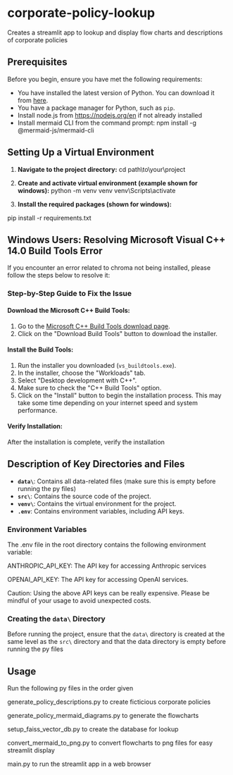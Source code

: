 # corporate-policy-lookup
Creates a streamlit app to lookup and display flow charts and descriptions of corporate policies

## Prerequisites

Before you begin, ensure you have met the following requirements:

- You have installed the latest version of Python. You can download it from [here](https://www.python.org/downloads/).
- You have a package manager for Python, such as `pip`.
- Install node.js from https://nodejs.org/en if not already installed
- Install mermaid CLI from the command prompt: npm install -g @mermaid-js/mermaid-cli

## Setting Up a Virtual Environment

1. **Navigate to the project directory:**
cd path\to\your\project

2. **Create and activate virtual environment (example shown for windows):**
python -m venv venv
venv\Scripts\activate

3. **Install the required packages (shown for windows):**

pip install -r requirements.txt

## Windows Users: Resolving Microsoft Visual C++ 14.0 Build Tools Error

If you encounter an error related to chroma not being installed, 
please follow the steps below to resolve it:

### Step-by-Step Guide to Fix the Issue

#### Download the Microsoft C++ Build Tools:
1. Go to the [Microsoft C++ Build Tools download page](https://visualstudio.microsoft.com/visual-cpp-build-tools/).
2. Click on the "Download Build Tools" button to download the installer.

#### Install the Build Tools:
1. Run the installer you downloaded (`vs_buildtools.exe`).
2. In the installer, choose the "Workloads" tab.
3. Select "Desktop development with C++".
4. Make sure to check the "C++ Build Tools" option.
5. Click on the "Install" button to begin the installation process. This may take some time depending on your internet speed and system performance.

#### Verify Installation:
After the installation is complete, verify the installation

## Description of Key Directories and Files

- **`data\`**: Contains all data-related files (make sure this is empty before running the py files)
- **`src\`**: Contains the source code of the project.
- **`venv\`**: Contains the virtual environment for the project.
- **`.env`**: Contains environment variables, including API keys.

### Environment Variables
The .env file in the root directory contains the following environment variable:

ANTHROPIC_API_KEY: The API key for accessing Anthropic services

OPENAI_API_KEY: The API key for accessing OpenAI services.

Caution: Using the above API keys can be really expensive. Please be mindful of your usage to avoid unexpected costs.

### Creating the `data\` Directory

Before running the project, ensure that the `data\` directory is created at the same level as the `src\` directory and that the data directory is empty before running the py files

## Usage
Run the following py files in the order given

generate_policy_descriptions.py to create ficticious corporate policies

generate_policy_mermaid_diagrams.py to generate the flowcharts

setup_faiss_vector_db.py to create the database for lookup

convert_mermaid_to_png.py to convert flowcharts to png files for easy streamlit display

main.py to run the streamlit app in a web browser